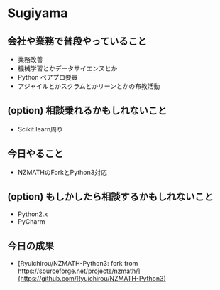 # Sugiyama

## 会社や業務で普段やっていること

- 業務改善
- 機械学習とかデータサイエンスとか
- Python ペアプロ要員
- アジャイルとかスクラムとかリーンとかの布教活動

## (option) 相談乗れるかもしれないこと

- Scikit learn周り

## 今日やること

- NZMATHのForkとPython3対応

## (option) もしかしたら相談するかもしれないこと

- Python2.x
- PyCharm

## 今日の成果

- [Ryuichirou/NZMATH-Python3: fork from https://sourceforge.net/projects/nzmath/](https://github.com/Ryuichirou/NZMATH-Python3)
